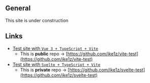 ## General
This site is under construction

## Links
- [Test site with `Vue 3 + TypeScript + Vite`](/vite-test/)
  - This is **public** repo -> [https://github.com/ike1z/vite-test](https://github.com/ike1z/vite-test)
- [Test site with `Svelte + TypeScript + Vite`](/svelte-test/)
  - This is **private** repo -> [https://github.com/ike1z/svelte-test](https://github.com/ike1z/svelte-test)
